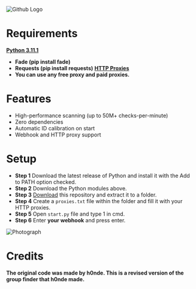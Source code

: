 ![Github Logo](https://cdn-learn.adafruit.com/assets/assets/000/112/622/medium800/programming_GitHub_logo_with_mark.png?1656187481)
# Requirements

[**Python 3.11.1**](https://www.python.org)
  * **Fade (pip install fade)**
  * **Requests (pip install requests)**
[**HTTP Proxies**]()
  * **You can use any free proxy and paid proxies.**

# Features
- High-performance scanning (up to 50M+ checks-per-minute)
- Zero dependencies
- Automatic ID calibration on start
- Webhook and HTTP proxy support

# Setup

 * **Step 1** Download the latest release of Python and install it with the Add to PATH option checked.
 * **Step 2** Download the Python modules above.
 * **Step 3** [Download](repolink) this repository and extract it to a folder.
 * **Step 4** Create a `proxies.txt` file within the folder and fill it with your HTTP proxies.
 * **Step 5** Open `start.py` file and type 1 in cmd.
 * **Step 6** Enter **your webhook** and press enter.

 ![Photograph](https://cdn.discordapp.com/attachments/678958118356647957/1064630488939106425/image.png)

# Credits
**The original code was made by **h0nde**. This is a revised version of the group finder that h0nde made.**
